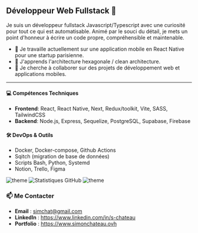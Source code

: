 ## Développeur Web Fullstack 💫

Je suis un développeur fullstack Javascript/Typescript avec une curiosité pour tout ce qui est automatisable. Animé par le souci du détail, je mets un point d'honneur à écrire un code propre, compréhensible et maintenable.

- 🔭 Je travaille actuellement sur une application mobile en React Native pour une startup parisienne.
- 🌱 J'apprends l'architecture hexagonale / clean architecture.
- 👯 Je cherche à collaborer sur des projets de développement web et applications mobiles.
___
#### 💻 Compétences Techniques
- **Frontend**: React, React Native, Next, Redux/toolkit, Vite, SASS, TailwindCSS
- **Backend**: Node.js, Express, Sequelize, PostgreSQL, Supabase, Firebase

#### 🛠️ DevOps & Outils
- Docker, Docker-compose, Github Actions
- Sqitch (migration de base de données)
- Scripts Bash, Python, Systemd
- Notion, Trello, Figma

![theme](https://github-readme-stats-6jo5vqhqr-simons-projects-fb06a27e.vercel.app/api/top-langs/?username=simonc56&locale=fr&theme=noctis_minimus)
![Statistiques GitHub](https://github-readme-stats-6jo5vqhqr-simons-projects-fb06a27e.vercel.app/api?username=simonc56&locale=fr&hide=issues&show=discussions_answered&show_icons=true&theme=noctis_minimus)
![theme](https://github-profile-summary-cards.vercel.app/api/cards/profile-details?username=simonc56&theme=noctis_minimus)

### 📫 Me Contacter

- **Email** : simchat@gmail.com
- **LinkedIn** : https://www.linkedin.com/in/s-chateau
- **Portfolio** : https://www.simonchateau.ovh

